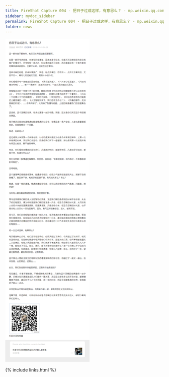 ```yaml
---
title: FireShot Capture 004 - 把日子过成这样，有意思么？ - mp.weixin.qq.com
sidebar: mydoc_sidebar
permalink: FireShot Capture 004 - 把日子过成这样，有意思么？ - mp.weixin.qq.com.html
folder: news
---
```


<img src="images/FireShot Capture 004 - 把日子过成这样，有意思么？ - mp.weixin.qq.com.png"/>


{% include links.html %}
